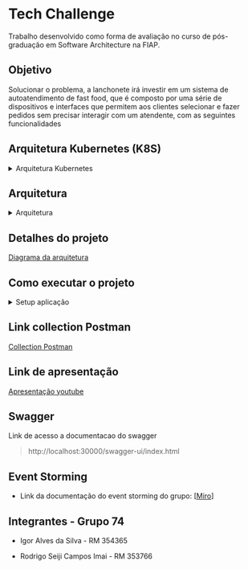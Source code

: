 # Tech Challenge

Trabalho desenvolvido como forma de avaliação no curso de pós-graduação em Software Architecture na FIAP.

## Objetivo
Solucionar o problema, a lanchonete irá investir em um sistema de autoatendimento de fast food, que é composto por uma série de dispositivos e interfaces que permitem aos clientes selecionar e fazer pedidos sem precisar interagir com um atendente, com as seguintes funcionalidades

## Arquitetura Kubernetes (K8S) 
<details>
  <summary>Arquitetura Kubernetes</summary>
 <img src="https://github.com/igusvs/shogun-lanches-challenge/blob/main/docs/arquitetura_k8s-Infra%20K8s.jpg" style="max-width: 100%;">
</details>

## Arquitetura 
<details>
  <summary>Arquitetura</summary>
 <img src="https://github.com/igusvs/shogun-lanches-challenge/blob/main/docs/arquitetura_k8s-Negocio.jpg" style="max-width: 100%;">
</details>

## Detalhes do projeto

[Diagrama da arquitetura](docs/Hexagonal_Architecture.jpg)

## Como executar o projeto
<details>
  <summary>Setup aplicação</summary>

- Atualize a configuracao do kubeconfig

  - Execucao na aws
    > aws eks update-kubeconfig --region {REGIAO} --name {NOME_CLUSTER}
  - Execucao local
    > kubectl config use-context docker-desktop

- Clone o repositório:

  	> git clone https://github.com/igusvs/shogun-lanches-challenge.git

  	> cd shogun-lanches-challenge/infra

- Execute o script para iniciar os recursos k8s

  >  chmod +x ./start.sh
  
  > ./start.sh
</details>

## Link collection Postman
[Collection Postman](https://github.com/igusvs/shogun-lanches-challenge/blob/main/docs/OpenAPI%20definition%20-%20Shogun%20AWS.postman_collection.json)

## Link de apresentação
[Apresentação youtube](https://www.youtube.com/watch?v=xQ0PRRjv3oA) 

## Swagger 
 Link de acesso a documentacao do swagger
> http://localhost:30000/swagger-ui/index.html

## Event Storming
- Link da documentação do event storming do grupo: [[Miro](https://miro.com/app/board/uXjVKYtyiY8=/?share_link_id=475227793071)] 

## Integrantes - Grupo 74

- Igor Alves da Silva - RM 354365

- Rodrigo Seiji Campos Imai - RM 353766
